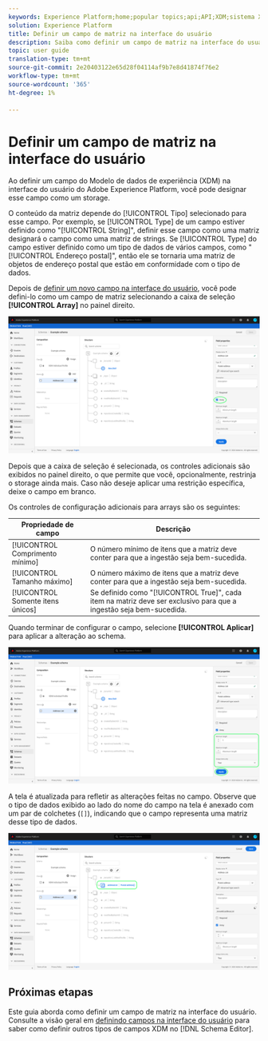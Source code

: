 ```yaml
---
keywords: Experience Platform;home;popular topics;api;API;XDM;sistema XDM;experimentar modelo de dados;modelo de dados;ui;espaço de trabalho;array;field;
solution: Experience Platform
title: Definir um campo de matriz na interface do usuário
description: Saiba como definir um campo de matriz na interface do usuário do Experience Platform.
topic: user guide
translation-type: tm+mt
source-git-commit: 2e20403122e65d28f04114af9b7e8d41874f76e2
workflow-type: tm+mt
source-wordcount: '365'
ht-degree: 1%

---
```



# Definir um campo de matriz na interface do usuário

Ao definir um campo do Modelo de dados de experiência (XDM) na interface do usuário do Adobe Experience Platform, você pode designar esse campo como um storage.

O conteúdo da matriz depende do [!UICONTROL Tipo] selecionado para esse campo. Por exemplo, se [!UICONTROL Type] de um campo estiver definido como &quot;[!UICONTROL String]&quot;, definir esse campo como uma matriz designará o campo como uma matriz de strings. Se [!UICONTROL Type] do campo estiver definido como um tipo de dados de vários campos, como &quot;[!UICONTROL Endereço postal]&quot;, então ele se tornaria uma matriz de objetos de endereço postal que estão em conformidade com o tipo de dados.

Depois de [definir um novo campo na interface do usuário](./overview.md#define), você pode defini-lo como um campo de matriz selecionando a caixa de seleção **[!UICONTROL Array]** no painel direito.

![](../../images/ui/fields/special/array.png)

Depois que a caixa de seleção é selecionada, os controles adicionais são exibidos no painel direito, o que permite que você, opcionalmente, restrinja o storage ainda mais. Caso não deseje aplicar uma restrição específica, deixe o campo em branco.

Os controles de configuração adicionais para arrays são os seguintes:

| Propriedade de campo | Descrição |
| --- | --- |
| [!UICONTROL Comprimento mínimo] | O número mínimo de itens que a matriz deve conter para que a ingestão seja bem-sucedida. |
| [!UICONTROL Tamanho máximo] | O número máximo de itens que a matriz deve conter para que a ingestão seja bem-sucedida. |
| [!UICONTROL Somente itens únicos] | Se definido como &quot;[!UICONTROL True]&quot;, cada item na matriz deve ser exclusivo para que a ingestão seja bem-sucedida. |

Quando terminar de configurar o campo, selecione **[!UICONTROL Aplicar]** para aplicar a alteração ao schema.

![](../../images/ui/fields/special/array-config.png)

A tela é atualizada para refletir as alterações feitas no campo. Observe que o tipo de dados exibido ao lado do nome do campo na tela é anexado com um par de colchetes (`[]`), indicando que o campo representa uma matriz desse tipo de dados.

![](../../images/ui/fields/special/array-applied.png)

## Próximas etapas

Este guia aborda como definir um campo de matriz na interface do usuário. Consulte a visão geral em [definindo campos na interface do usuário](./overview.md#special) para saber como definir outros tipos de campos XDM no [!DNL Schema Editor].